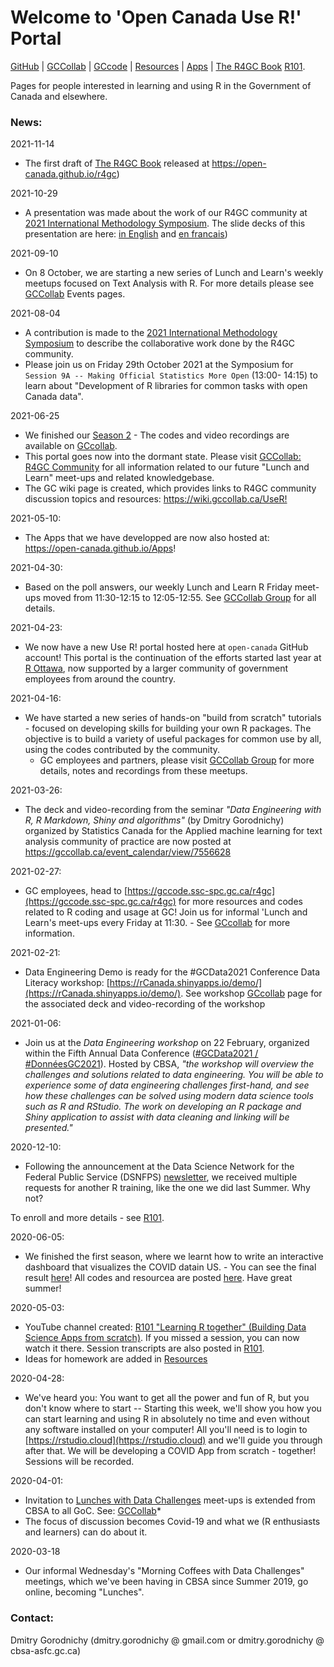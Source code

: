 # Welcome to 'Open Canada Use R!' Portal 


[ GitHub](https://github.com/open-canada) |  [ GCCollab](https://gccollab.ca/groups/profile/7391537/r4gc) | [ GCcode](https://gccode.ssc-spc.gc.ca/r4gc) | [ Resources](resources.md) | [ Apps](https://open-canada.github.io/Apps/) | [ The R4GC Book](https://open-canada.github.io/r4gc) 
 [ R101](https://ivi-m.github.io/R-Ottawa/101.html). 

<!-- 
[ GCwiki](https://wiki.gccollab.ca/UseR!) | -->



Pages for people interested in learning and using R in the Government of Canada and elsewhere.
### News:  

2021-11-14
- The first draft of  [ The R4GC Book](https://open-canada.github.io/r4gc) released at https://open-canada.github.io/r4gc)

2021-10-29
- A presentation was made about the work of our R4GC community at [2021 International Methodology Symposium](https://www.statcan.gc.ca/eng/conferences/symposium2021/program). The slide decks of this presentation are here: [in English](https://github.com/open-canada/UseR/blob/main/pdf/gc-refs/2021-10-StatCan-Methodology%20Symposium-09A-3-Gorodnichy%20EN.pdf) and [en francais](https://github.com/open-canada/UseR/blob/main/pdf/gc-refs/2021-10-StatCan-Methodology%20Symposium-09A-3-Gorodnichy%20FR.pdf))

2021-09-10
- On 8 October, we are starting a new series of Lunch and Learn's weekly meetups focused on Text Analysis with R. For more details please see [ GCCollab](https://gccollab.ca/groups/profile/7391537/r4gc) Events pages.

2021-08-04
- A contribution is made to the [2021 International Methodology Symposium](https://www.statcan.gc.ca/eng/conferences/symposium2021/program) to describe the collaborative work  done by the R4GC community. 
- Please join us on Friday 29th October 2021 at the Symposium for `Session 9A -- Making Official Statistics More Open` (13:00- 14:15) to learn  about "Development of R libraries for common tasks with open Canada data".

2021-06-25
- We finished our [Season 2](learn2021.md) - The codes and video recordings are available on [GCcollab](https://gccollab.ca/groups/profile/7855030/lunch-and-learn-data-science-with-r-friday-meet-ups).
- This portal goes now into the dormant state. Please visit [ GCCollab: R4GC Community](https://gccollab.ca/groups/profile/7391537/r4gc) for all information related to our future "Lunch and Learn" meet-ups and related knowledgebase. 
- The GC wiki page is created, which provides links to R4GC community discussion topics and resources: <https://wiki.gccollab.ca/UseR!>

2021-05-10: 
- The Apps that we have developped are now also hosted at: <https://open-canada.github.io/Apps>!

2021-04-30: 
- Based on the poll answers, our weekly  Lunch and Learn R Friday meet-ups moved from 11:30-12:15 to 12:05-12:55. See [ GCCollab Group](https://gccollab.ca/groups/profile/7855030/friday-lunch-and-learn-r-meet-ups) for all details. 


2021-04-23: 
- We now have a new Use R! portal hosted here at `open-canada` GitHub account! This portal is the continuation of the efforts started last year at [R Ottawa](https://IVI-M.github.io/R-Ottawa/), now supported by a larger community of government employees from  around the country.

<!-- 
- New pages created:
  - [ Season 2 (Spring 2021) of Lunch and Learn R meet-ups: R201 - Building packages - from scratch](learn2021.md). 
  - [ Season 1 (Summer 2020) of Lunch and Learn R meet-ups: R101 - Building COVID-19 Web App - from scratch](https://ivi-m.github.io/R-Ottawa/101.html). 
-->

2021-04-16: 
- We have started a new series of hands-on "build from scratch" tutorials - focused on developing skills for building your own R packages.  The objective is to build a variety of useful packages for common use by all, using the codes contributed by the community.
   -  GC employees and partners, please visit  [ GCCollab Group](https://gccollab.ca/groups/profile/7855030/friday-lunch-and-learn-r-meet-ups) for more details, notes and recordings from these meetups. 


2021-03-26: 
- The deck and video-recording from the 
seminar  *"Data Engineering with R, R Markdown, Shiny and algorithms"* (by Dmitry Gorodnichy)
organized by Statistics Canada for the Applied machine learning for text analysis community of practice are now posted at  <https://gccollab.ca/event_calendar/view/7556628> 

2021-02-27: 
- GC employees, head to [https://gccode.ssc-spc.gc.ca/r4gc](https://gccode.ssc-spc.gc.ca/r4gc) for more resources and codes related to R coding and usage at GC! Join us for informal 'Lunch and Learn's meet-ups every Friday at 11:30. - See [GCcollab](https://gccollab.ca/groups/activity/7071541) for more information.

2021-02-21:
- Data Engineering Demo is ready for the #GCData2021 Conference Data Literacy workshop: [https://rCanada.shinyapps.io/demo/](https://rCanada.shinyapps.io/demo/). See workshop [GCcollab](https://gccollab.ca/groups/activity/7071541) page for the associated deck and video-recording of the workshop

2021-01-06:
- Join us at the *Data Engineering workshop* on 22 February, organized within the Fifth Annual Data Conference ([#GCData2021 / #DonnéesGC2021](https://wiki.gccollab.ca/2021_Data_Conference/Agenda)). Hosted by CBSA, *"the workshop will overview the challenges and solutions related to data engineering. You will be able to experience some of data engineering  challenges first-hand, and see how these challenges can be solved using  modern  data science tools such as R and RStudio. The work on developing an R package and Shiny application to assist with data cleaning and linking will be presented."* 


2020-12-10:
- Following the announcement at the Data Science Network for the Federal Public Service (DSNFPS) [newsletter](https://www.statcan.gc.ca/eng/data-science/network/newsletter), we received multiple requests for another R training, like the one we did last Summer. Why not?
<!-- - Let's do it then!  Tentative starting date -  First Friday of March 2021 (after #GCData2021  Conference).
We will show you how to use Data Science (in R) to gain
insights from the [Public Service Employee Survey (PSES)](https://www.canada.ca/en/treasury-board-secretariat/services/innovation/public-service-employee-survey.html) results - similar to how this is done [here](https://itrack.shinyapps.io/PSES/). -->
To enroll and more details - see [ R101](learn2021.md).    

2020-06-05:
- We finished the first season, where we learnt how to write an interactive dashboard that visualizes the COVID datain US. - You can see the final result [here](https://itrack.shinyapps.io/covid/us.Rmd)!   All codes and resourcea are posted [here](https://github.com/IVI-M/R-Ottawa/tree/master/r101). Have great summer!

<!-- 
2020-05-13:
-  35 mins a week seemed not enough... Following requests, we'll add another R101 "Lunch and Learn" session on Fridays, the same time.
-->

2020-05-03:
- YouTube channel created: [R101 "Learning R together" (Building Data Science Apps from scratch)](https://www.youtube.com/playlist?list=PLUogPW3t8g0RFvDGyKo1murnQUaSJxEPl). If you missed a session, you can now watch it there. Session transcripts are also posted in  [ R101](101.md).
- Ideas for homework are added in [ Resources](resources.md)

2020-04-28:
- We've heard you: You want to get all the power and fun of R, but you don't know where to start --  Starting this week, we'll show you how you can start learning and using R in absolutely no time and even without any software installed on your computer! All you'll need is to login to [https://rstudio.cloud](https://rstudio.cloud) and we'll guide you through after that. We will be developing a COVID App from scratch - together! Sessions will be recorded. 

<!-- 2020-04-15: 
- Codes to read Covid data from UofT and JHU are added to [ /r101](https://github.com/IVI-M/R-Ottawa/tree/master/r101) folder.
-->

2020-04-01:     
- Invitation to [Lunches with Data Challenges](meetups.md) meet-ups is extended from CBSA to all GoC. See: [GCCollab](https://gccollab.ca/discussion/view/4482867/enlunches-with-data-challenges-on-wednesdays-on-rfr)* 
- The focus of discussion becomes Covid-19 and what we (R enthusiasts and learners) can do about it.

2020-03-18
- Our informal Wednesday's "Morning Coffees with Data Challenges" meetings, which we've been having in CBSA since  Summer 2019, go online,  becoming "Lunches".



### Contact:

Dmitry Gorodnichy  (dmitry.gorodnichy @ gmail.com or dmitry.gorodnichy @ cbsa-asfc.gc.ca)
<!-- Questions/comments: dg@ivim.ca (dmitry@gorodnichy.ca) or via gcconnex.ca -->
